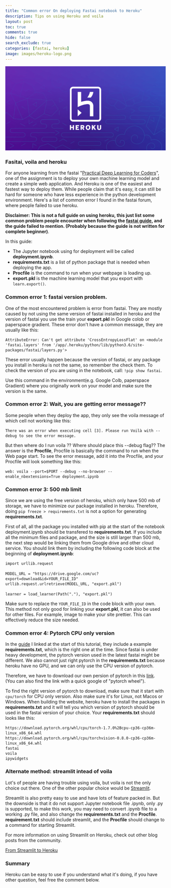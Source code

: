 ```yaml
---
title: "Common error On deploying Fastai notebook to Heroku"
description: Tips on using Heroku and voila
layout: post
toc: true
comments: true
hide: false
search_exclude: true
categories: [fastai, heroku]
image: images/heroku-logo.png
---
```

![heroku](images/heroku-logo.png)

### Fasitai, voila and heroku
For anyone learning from the fastai "[Practical Deep Learning for Coders](https://course.fast.ai/)", one of the assignment is to deploy your own machine learning model and create a simple
web application. And Heroku is one of the easiest and fastest way to deploy them. While people claim that it's easy, it can still be hard for someone who have less experience in the 
python development environment. Here's a list of common error I found in the fastai forum, where people failed to use heroku.

**Disclaimer: This is not a full guide on using heroku, this just list some common problem people encounter when following the
[fastai guide](https://course.fast.ai/deployment_heroku), and the guide failed to mention. (Probably because the guide is not written for complete beginner)**.

In this guide: 
* The Jupyter notebook using for deployment will be called **deployment.ipynb**.
* **requirements.txt** is a list of python package that is needed when deploying the app.
* **Procfile** is the command to run when your webpage is loading up.
* **export.pkl** is the machine learning model that you export with ``` learn.export() ```.

### Common error 1: fastai version problem.

One of the most encountered problem is error from fastai. They are mostly caused by not using the same version of fastai installed in heroku 
and the version of fastai you use the train your **export.pkl** in Google colob or paperspace gradient.
These error don't have a common message, they are usually like this: 

``` 
AttributeError: Can't get attribute 'CrossEntropyLossFlat' on <module 'fastai.layers' from '/app/.heroku/python/lib/python3.6/site-packages/fastai/layers.py'>
```

These error usually happen because the version of fastai, or any package you install in heroku is not the same, so remember the check them.
To check the version of you are using in the notebook, call: ``` !pip show fastai ```.

Use this command in the environment(e.g. Google Colb, paperspace Gradient) where you originally work on your model and make sure the version is the same.


### Common error 2: Wait, you are getting error message??

Some people when they deploy the app, they only see the voila message of which cell not working like this: 

``` 
There was an error when executing cell [3]. Please run Voilà with --debug to see the error message.
```

But then where do I run voila ?? Where should place this --debug flag??
The answer is the **Procfile**, Procfile is basically the command to run when the Web page start.
To see the error message, add it into the Procfile, and your Procfile will look something like this:

```
web: voila --port=$PORT --debug --no-browser --enable_nbextensions=True deployment.ipynb
```

### Common error 3: 500 mb limit

Since we are using the free version of heroku, which only have 500 mb of storage, we have to minimize our package installed in heroku.
Therefore, doing ``` pip freeze > requirements.txt ``` is not a option for generating **requirements.txt**.

First of all, all the package you installed with pip at the start of the notebook deployment.ipynb should be transfered to **requirements.txt**.
If you include all the minimum files and package, and the size is still larger than 500 mb, the next step would be linking them from Google drive and 
other cloud service.
You should link them by including the following code block at the beginning of **deployment.ipynb**:

```
import urllib.request

MODEL_URL = "https://drive.google.com/uc?export=download&id=YOUR_FILE_ID"
urllib.request.urlretrieve(MODEL_URL, "export.pkl")

learner = load_learner(Path("."), "export.pkl")
```

Make sure to replace the ``` YOUR_FILE_ID ``` in the code block with your own.
This method not only good for linking your **export.pkl**, it can also be used for other files. For example, image to make your site prettier.
This can effectively reduce the size needed.

### Common error 4: Pytorch CPU only version
In the [guide](https://course.fast.ai/deployment_heroku) I linked at the start of this tutorial, they include a example **requirements.txt**, which is
the right one at the time. Since fastai is under heavy development, the pytorch version used in the latest fastai might be different. We also cannot 
just right pytorch in the **requirements.txt** because heroku have no GPU, and we can only use the CPU version of pytorch.

Therefore, we have to download our own persion of pytorch in this [link](https://download.pytorch.org/whl/torch_stable.html).
(You can also find the link with a quick google of "pytorch wheel").

To find the right version of pytorch to download, make sure that it start with ``` cpu/torch ``` for CPU only version.
Also make sure it's for Linux, not Macos or Windows.
When building the website, heroku have to install the packages in **requirements.txt** and it will tell you which version of pytorch should be used in
the fastai version of your choice.
Your **requirements.txt** should looks like this:

```
https://download.pytorch.org/whl/cpu/torch-1.7.0%2Bcpu-cp36-cp36m-linux_x86_64.whl
https://download.pytorch.org/whl/cpu/torchvision-0.8.0-cp36-cp36m-linux_x86_64.whl
fastai
voila
ipywidgets
```


### Alternate method: streamlit intead of voila
Lot's of people are having trouble using voila, but voila is not the only choice out there. One of the other popular choice would be 
[Streamlit](https://www.streamlit.io/). 

Streamlit is also pretty easy to use and have lots of feature packed in. But the downside is that it do not support Jupyter notebook file .ipynb, only 
.py is supported, to make this work, you may need to convert .ipynb file to a working .py file, and also change the **requirements.txt** and the
**Procfile**. **requirement.txt** should include streamlit, and the **Procfile** should change to a command for starting Streamlit.

For more information on using Streamlit on Heroku, check out other blog posts from the community.

[From Streamlit to Heroku](https://towardsdatascience.com/from-streamlit-to-heroku-62a655b7319)


### Summary

Heroku can be easy to use if you understand what it's doing, if you have other question, feel free the comment below.
